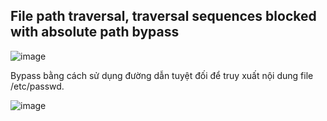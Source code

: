 ## File path traversal, traversal sequences blocked with absolute path bypass
![image](https://github.com/Clapboiz/PortSwigger-Writeups/assets/112185647/33144b71-6f11-45dc-80ce-a44ae11f4ce4)

Bypass bằng cách sử dụng đường dẫn tuyệt đối để truy xuất nội dung file /etc/passwd.

![image](https://github.com/Clapboiz/PortSwigger-Writeups/assets/112185647/5cf4cc2b-44b1-405d-a702-ac94a571d31e)
